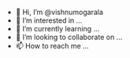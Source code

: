 - 👋 Hi, I’m @vishnumogarala
- 👀 I’m interested in ...
- 🌱 I’m currently learning ...
- 💞️ I’m looking to collaborate on ...
- 📫 How to reach me ...

<!---
vishnumogarala/vishnumogarala is a ✨ special ✨ repository because its `README.md` (this file) appears on your GitHub profile.
You can click the Preview link to take a look at your changes.
--->
